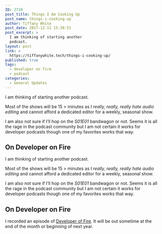 ```yaml
---
ID: 2710
post_title: Things I Am Cooking Up
post_name: things-i-cooking-up
author: Tiffany White
post_date: 2017-12-11 15:30:51
post_excerpt: >
  I am thinking of starting another
  podcast.
layout: post
link: >
  https://tiffanywhite.tech/things-i-cooking-up/
published: true
tags:
  - developer on fire
  - podcast
categories:
  - General Updates
---
```



I am thinking of starting another podcast.

Most of the shows will be 15 > minutes as I *really, really, really hate audio editing* and cannot afford a dedicated editor for a weekly, seasonal show.

I am also not sure if I’ll hop on the *S01E01* bandwagon or not. Seems it is all the rage in the podcast community but I am not certain it works for developer podcasts though one of my favorites works that way.

## On Developer on Fire

I am thinking of starting another podcast.

Most of the shows will be 15 > minutes as I *really, really, really hate audio editing* and cannot afford a dedicated editor for a weekly, seasonal show.

I am also not sure if I’ll hop on the *S01E01* bandwagon or not. Seems it is all the rage in the podcast community but I am not certain it works for developer podcasts though one of my favorites works that way.

## On Developer on Fire

I recorded an episode of [Developer of Fire](http://developeronfire.com/). It will be out sometime at the end of the month or beginning of next year.
